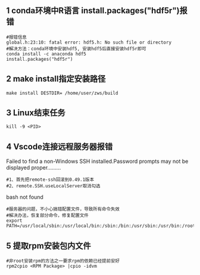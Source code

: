 ## 1 conda环境中R语言 install.packages("hdf5r")报错

```shell
#报错信息
global.h:23:10: fatal error: hdf5.h: No such file or directory
#解决方法：conda环境中安装hdf5, 安装hdf5后直接安装hdf5r即可
conda install -c anaconda hdf5
install.packages("hdf5r")
```

## 2 make install指定安装路径

```shell
make install DESTDIR= /home/user/zws/build
```

## 3 Linux结束任务

```shell
kill -9 <PID>
```

## 4 Vscode连接远程服务器报错

Failed to find a non-Windows SSH installed.Password prompts may not be displayed proper.........

```shell
#1、首先把remote-ssh回滚到0.49.1版本
#2、remote.SSH.useLocalServer取消勾选
```

bash not found

```shell
#服务器的问题，不小心搞错配置文件，导致所有命令失效
#解决办法，恢复部分命令，修复配置文件
export PATH=/usr/local/sbin:/usr/local/bin:/sbin:/bin:/usr/sbin:/usr/bin:/root/bin
```

## 5  提取rpm安装包内文件

```shell
#非root安装rpm的方法之一要求rpm的依赖已经提前安好
rpm2cpio <RPM Package> |cpio -idvm
```

